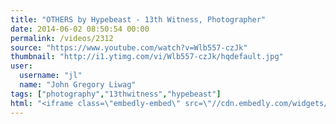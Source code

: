 ```yaml
---
title: "OTHERS by Hypebeast - 13th Witness, Photographer"
date: 2014-06-02 08:50:54 00:00
permalink: /videos/2312
source: "https://www.youtube.com/watch?v=Wlb557-czJk"
thumbnail: "http://i1.ytimg.com/vi/Wlb557-czJk/hqdefault.jpg"
user:
  username: "jl"
  name: "John Gregory Liwag"
tags: ["photography","13thwitness","hypebeast"]
html: "<iframe class=\"embedly-embed\" src=\"//cdn.embedly.com/widgets/media.html?src=http%3A%2F%2Fwww.youtube.com%2Fembed%2FWlb557-czJk%3Fwmode%3Dtransparent%26feature%3Doembed&wmode=transparent&url=http%3A%2F%2Fwww.youtube.com%2Fwatch%3Fv%3DWlb557-czJk&image=http%3A%2F%2Fi1.ytimg.com%2Fvi%2FWlb557-czJk%2Fhqdefault.jpg&key=daaebf4d9cdd46779200162d0ca86e20&type=text%2Fhtml&schema=youtube\" width=\"854\" height=\"480\" scrolling=\"no\" frameborder=\"0\" allowfullscreen></iframe>"
---
```


